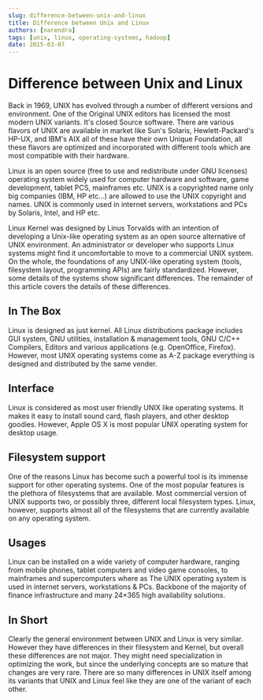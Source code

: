 ```yaml
---
slug: difference-between-unix-and-linux
title: Difference between Unix and Linux
authors: [narendra]
tags: [unix, linux, operating-systems, hadoop]
date: 2015-03-07
---
```


# Difference between Unix and Linux

Back in 1969, UNIX has evolved through a number of different versions and environment. One of the Original UNIX editors has licensed the most modern UNIX variants. It's closed Source software. There are various flavors of UNIX are available in market like Sun's Solaris, Hewlett-Packard's HP-UX, and IBM's AIX all of these have their own Unique Foundation, all these flavors are optimized and incorporated with different tools which are most compatible with their hardware.

Linux is an open source (free to use and redistribute under GNU licenses) operating system widely used for computer hardware and software, game development, tablet PCS, mainframes etc. UNIX is a copyrighted name only big companies (IBM, HP etc…) are allowed to use the UNIX copyright and names. UNIX is commonly used in internet servers, workstations and PCs by Solaris, Intel, and HP etc.

<!-- truncate -->

Linux Kernel was designed by Linus Torvalds with an intention of developing a Unix-like operating system as an open source alternative of UNIX environment.  An administrator or developer who supports Linux systems might find it uncomfortable to move to a commercial UNIX system. On the whole, the foundations of any UNIX-like operating system (tools, filesystem layout, programming APIs) are fairly standardized. However, some details of the systems show significant differences. The remainder of this article covers the details of these differences.

## In The Box

Linux is designed as just kernel. All Linux distributions package includes GUI system, GNU utilities, installation & management tools, GNU C/C++ Compilers, Editors and various applications (e.g. OpenOffice, Firefox). However, most UNIX operating systems come as A-Z package everything is designed and distributed by the same vender.

## Interface

Linux is considered as most user friendly UNIX like operating systems. It makes it easy to install sound card, flash players, and other desktop goodies. However, Apple OS X is most popular UNIX operating system for desktop usage.

## Filesystem support

One of the reasons Linux has become such a powerful tool is its immense support for other operating systems. One of the most popular features is the plethora of filesystems that are available. Most commercial version of UNIX supports two, or possibly three, different local filesystem types. Linux, however, supports almost all of the filesystems that are currently available on any operating system.

## Usages

Linux can be installed on a wide variety of computer hardware, ranging from mobile phones, tablet computers and video game consoles, to mainframes and supercomputers where as The UNIX operating system is used in internet servers, workstations & PCs. Backbone of the majority of finance infrastructure and many 24×365 high availability solutions.

## In Short

Clearly the general environment between UNIX and Linux is very similar. However they have differences in their filesystem and Kernel, but overall these differences are not major. They might need specialization in optimizing the work, but since the underlying concepts are so mature that changes are very rare. There are so many differences in UNIX itself among its variants that UNIX and Linux feel like they are one of the variant of each other.
